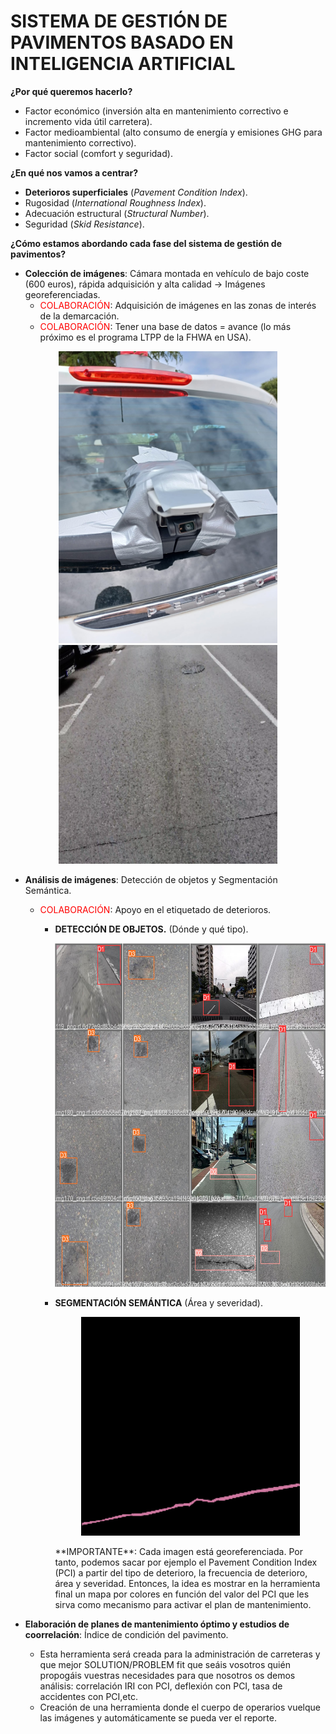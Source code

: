 <h1>SISTEMA DE GESTIÓN DE PAVIMENTOS BASADO EN INTELIGENCIA ARTIFICIAL</h1>

**¿Por qué queremos hacerlo?**
<br>
- Factor económico (inversión alta en mantenimiento correctivo e incremento vida útil carretera).
- Factor medioambiental (alto consumo de energía y emisiones GHG para mantenimiento correctivo).
- Factor social (comfort y seguridad).



**¿En qué nos vamos a centrar?**
<br>
- **Deterioros superficiales** (*Pavement Condition Index*).
- Rugosidad (*International Roughness Index*).
- Adecuación estructural (*Structural Number*).
- Seguridad (*Skid Resistance*).

**¿Cómo estamos abordando cada fase del sistema de gestión de pavimentos?**
<br>

- **Colección de imágenes**: Cámara montada en vehículo de bajo coste (600 euros), rápida adquisición y alta calidad -> Imágenes georeferenciadas.
  - <span style="color:red">COLABORACIÓN</span>: Adquisición de imágenes en las zonas de interés de la demarcación.
  - <span style="color:red">COLABORACIÓN</span>: Tener una base de datos =  avance (lo más próximo es el programa LTPP de la FHWA en USA).
<p align="center">
  <img src="WhatsApp Image 2022-05-27 at 11.29.33 AM.jpeg" width="350" title="hover text">
  <img src="47.png" width="350" title="hover text">
</p>


- **Análisis de imágenes**: Detección de objetos y Segmentación Semántica.
  - <span style="color:red">COLABORACIÓN</span>: Apoyo en el etiquetado de deterioros.
    - **DETECCIÓN DE OBJETOS.** (Dónde y qué tipo).
      <p align="center">
        <img src="val_batch0_labels.jpg" width="550" height = "550" title="hover text">
      </p>
    
    - **SEGMENTACIÓN SEMÁNTICA** (Área y severidad).
      <p align="center">
        <img src="47_1.png" width="350" title="hover text">
      </p>
      **IMPORTANTE**: Cada imagen está georeferenciada. Por tanto, podemos sacar por ejemplo el Pavement Condition Index (PCI) a partir del tipo de deterioro, la frecuencia de deterioro, área y severidad. Entonces, la idea es mostrar en la herramienta final un mapa por colores en función del valor del PCI que les sirva como mecanismo para activar el plan de mantenimiento.
- **Elaboración de planes de mantenimiento óptimo y estudios de coorrelación**: Índice de condición del pavimento.

  - Esta herramienta será creada para la administración de carreteras y que mejor SOLUTION/PROBLEM fit que seáis vosotros quién propogáis vuestras necesidades para que nosotros os demos análisis: correlación IRI con PCI, deflexión con PCI, tasa de accidentes con PCI,etc.
  - Creación de una herramienta donde el cuerpo de operarios vuelque las imágenes y automáticamente se pueda ver el reporte.




